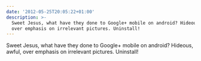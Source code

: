 ```yaml
---
date: '2012-05-25T20:05:22+01:00'
description: >-
  Sweet Jesus, what have they done to Google+ mobile on android? Hideous, awful,
  over emphasis on irrelevant pictures. Uninstall!
---
```

Sweet Jesus, what have they done to Google+ mobile on android? Hideous, awful, over emphasis on irrelevant pictures. Uninstall!
